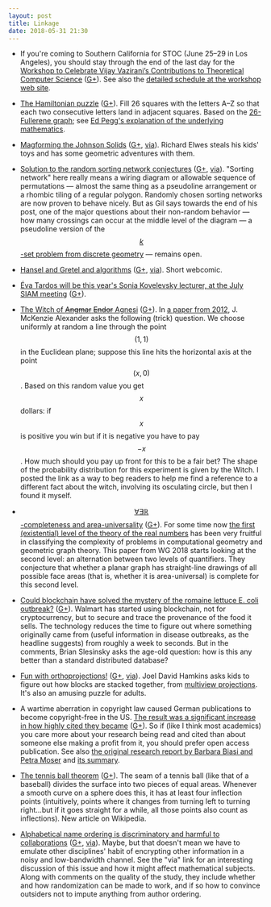 ```yaml
---
layout: post
title: Linkage
date: 2018-05-31 21:30
---
```

* If you're coming to Southern California for STOC (June 25–29 in Los Angeles), you should stay through the end of the last day for the [Workshop to Celebrate Vijay Vazirani’s Contributions to Theoretical Computer Science](http://www.cs.uci.edu/workshop-to-celebrate-vijay-vaziranis-contributions-to-theoretical-computer-science/) ([G+](https://plus.google.com/100003628603413742554/posts/hvZ4ofJ9bAW)). See also the [detailed schedule at the workshop web site](https://www.cs.umd.edu/users/samir/stoc2018/).

* [The Hamiltonian puzzle](https://tierneylab.blogs.nytimes.com/2009/05/04/the-hamiltonian-puzzle) ([G+](https://plus.google.com/100003628603413742554/posts/317XDDSK741)). Fill 26 squares with the letters A–Z so that each two consecutive letters land in adjacent squares. Based on the [26-Fullerene graph](https://en.wikipedia.org/wiki/26-fullerene_graph); see [Ed Pegg's explanation of the underlying mathematics](http://www.mathematica-journal.com/issue/v11i3/contents/superhamilton/superhamilton.pdf).

* [Magforming the Johnson Solids](https://richardelwes.co.uk/2018/05/18/magforming-the-johnson-solids/) ([G+](https://plus.google.com/100003628603413742554/posts/MothV5T9J4e), [via](https://plus.google.com/+RichardElwes/posts/WP2qs9w2p57)). Richard Elwes steals his kids' toys and has some geometric adventures with them.

* [Solution to the random sorting network conjectures](https://gilkalai.wordpress.com/2018/05/20/dubcan-dauvergne-and-balint-virag-settled-the-random-sorting-networks-conjectures/) ([G+](https://plus.google.com/100003628603413742554/posts/gymSPmwyqdT), [via](https://plus.google.com/117271457236114081433/posts/Jkzod16nQCm)). "Sorting network" here really means a wiring diagram or allowable sequence of permutations — almost the same thing as a pseudoline arrangement or a rhombic tiling of a regular polygon. Randomly chosen sorting networks are now proven to behave nicely. But as Gil says towards the end of his post, one of the major questions about their non-random behavior — how many crossings can occur at the middle level of the diagram — a pseudoline version of the [$$k$$-set problem from discrete geometry](https://en.wikipedia.org/wiki/K-set_(geometry)) — remains open.

* [Hansel and Gretel and algorithms](https://www.smbc-comics.com/comic/hansel-and-gretel) ([G+](https://plus.google.com/100003628603413742554/posts/LmaFeaSs59s), [via](https://plus.google.com/+JeffErickson/posts/BkyE7tKkcEW)). Short webcomic.

* [Éva Tardos will be this year's Sonia Kovelevsky lecturer, at the July SIAM meeting](https://www.cis.cornell.edu/cs-professor-tardos-deliver-sonia-kovalevsky-lecture) ([G+](https://plus.google.com/100003628603413742554/posts/M8WJ7w8MHBb)).

* [The Witch of <s>Angmar</s> <s>Endor</s> Agnesi](https://en.wikipedia.org/wiki/Witch_of_Agnesi) ([G+](https://plus.google.com/100003628603413742554/posts/fDBw81Qhbii)). In [a paper from 2012](http://doi.org/10.5840/jphil20121091233), J. McKenzie Alexander asks the following (trick) question. We choose uniformly at random a line through the point $$(1,1)$$ in the Euclidean plane; suppose this line hits the horizontal axis at the point $$(x,0)$$. Based on this random value you get $$x$$ dollars: if $$x$$ is positive you win but if it is negative you have to pay $$-x$$. How much should you pay up front for this to be a fair bet?
The shape of the probability distribution for this experiment is given by the Witch. I posted the link as a way to beg readers to help me find a reference to a different fact about the witch, involving its osculating circle, but then I found it myself.

* [$$\forall \exists \mathbb{R}$$-completeness and area-universality](https://arxiv.org/abs/1712.05142) ([G+](https://plus.google.com/100003628603413742554/posts/UxeoJuWz7CA)). For some time now [the first (existential) level of the theory of the real numbers](https://en.wikipedia.org/wiki/Existential_theory_of_the_reals) has been very fruitful in classifying the complexity of problems in computational geometry and geometric graph theory. This paper from WG 2018 starts looking at the second level: an alternation between two levels of quantifiers. They conjecture that whether a planar graph has straight-line drawings of all possible face areas (that is, whether it is area-universal) is complete for this second level.

* [Could blockchain have solved the mystery of the romaine lettuce E. coli outbreak?](http://www.latimes.com/business/la-fi-blockchain-ecoli-20180527-story.html) ([G+](https://plus.google.com/100003628603413742554/posts/2YhK71H5vfE)). Walmart has started using blockchain, not for cryptocurrency, but to secure and trace the provenance of the food it sells. The technology reduces the time to figure out where something originally came from (useful information in disease outbreaks, as the headline suggests) from roughly a week to seconds. But in the comments, Brian Slesinsky asks the age-old question: how is this any better than a standard distributed database?

* [Fun with orthoprojections!](http://jdh.hamkins.org/fun-with-orthoprojections/) ([G+](https://plus.google.com/100003628603413742554/posts/fbRyh4RjDK2), [via](https://plus.google.com/+JoelDavidHamkins1/posts/F3P6ktRGicv)). Joel David Hamkins asks kids to figure out how blocks are stacked together, from [multiview projections](https://en.wikipedia.org/wiki/Multiview_projection). It's also an amusing puzzle for adults.

* A wartime aberration in copyright law caused German publications to become copyright-free in the US. [The result was a significant increase in how highly cited they became](https://boingboing.net/2018/05/28/67-pct-more-citations.html) ([G+](https://plus.google.com/100003628603413742554/posts/CSmRkG1NJ5b)). So if (like I think most academics) you care more about your research being read and cited than about someone else making a profit from it, you should prefer open access publication. See also [the original research report by Barbara Biasi and Petra Moser](http://www.nber.org/papers/w24255) and [its summary](https://voxeu.org/article/effects-copyrights-science).

* [The tennis ball theorem](https://en.wikipedia.org/wiki/Tennis_ball_theorem) ([G+](https://plus.google.com/100003628603413742554/posts/31V1Tcpjuxf)). The seam of a tennis ball (like that of a baseball) divides the surface into two pieces of equal areas. Whenever a smooth curve on a sphere does this, it has at least four inflection points (intuitively, points where it changes from turning left to turning right...but if it goes straight for a while, all those points also count as inflections). New article on Wikipedia.

* [Alphabetical name ordering is discriminatory and harmful to collaborations](http://blogs.lse.ac.uk/impactofsocialsciences/2018/05/29/alphabetical-name-ordering-is-discriminatory-and-harmful-to-collaborations/) ([G+](https://plus.google.com/100003628603413742554/posts/hjoifZ8jE62), [via](https://plus.google.com/+JoelDavidHamkins1/posts/ACA9NbqGUxY)). Maybe, but that doesn't mean we have to emulate other disciplines' habit of encrypting other information in a noisy and low-bandwidth channel. See the "via" link for an interesting discussion of this issue and how it might affect mathematical subjects. Along with comments on the quality of the study, they include whether and how randomization can be made to work, and if so how to convince outsiders not to impute anything from author ordering.